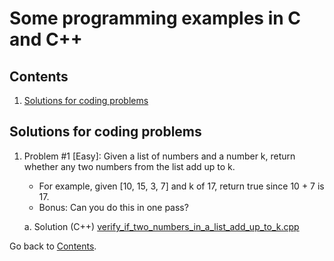 Some programming examples in C and C++
===========================

## Contents

1. [Solutions for coding problems](#solutions-for-coding-problems)

## Solutions for coding problems

1. Problem #1 [Easy]: Given a list of numbers and a number k, return whether any two numbers from the list add up to k. 
	* For example, given [10, 15, 3, 7] and k of 17, return true since 10 + 7 is 17. 
	* Bonus: Can you do this in one pass?

	a. Solution (C++) [verify_if_two_numbers_in_a_list_add_up_to_k.cpp](https://github.com/ramon-pessoa/c_and_cplusplus_programming/blob/master/solutions_for_coding_problems/verify_if_two_numbers_in_a_list_add_up_to_k.c)

Go back to [Contents](#contents).